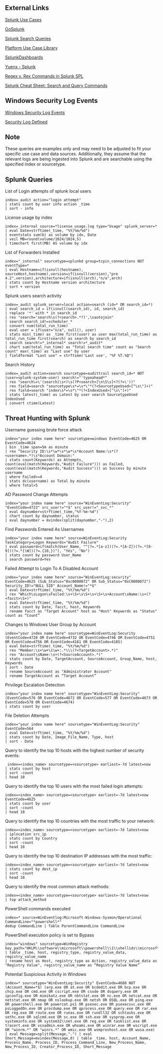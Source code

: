 ## External Links
[Splunk Use Cases](https://0xcybery.github.io/blog/Splunk+Use+Cases)

[GoSplunk](https://gosplunk.com/)

[Splunk Search Queries](https://github.com/secnnet/Splunk-Search-Queries)

[Platform Use Case Library](https://lantern.splunk.com/Splunk_Platform/Use_Cases)

[SplunkDashboards](https://github.com/Truvis/SplunkDashboards)

[Yuenx - Splunk](https://www.yuenx.com/?s=splunk)

[Regex v. Rex Commands in Splunk SPL](https://www.tekstream.com/blog/regex-v-rex-commands-in-splunk-spl/)

[Splunk Cheat Sheet: Search and Query Commands](https://www.stationx.net/splunk-cheat-sheet/)

## Windows Security Log Events

[Windows Security Log Events](https://www.ultimatewindowssecurity.com/securitylog/encyclopedia/default.aspx)

[Security Log Defined](https://system32.eventsentry.com/)

## Note
These queries are examples only and may need to be adjusted to 
fit your specific use case and data sources. Additionally, they assume that the relevant logs are being ingested into Splunk and are searchable using the specified index or sourcetype.

## Splunk Queries
List of Login attempts of splunk local users
```
index=_audit action="login attempt"
| stats count by user info action _time
| sort - info
```
License usage by index
```
index=_internal source=*license_usage.log type="Usage" splunk_server=* 
| eval Date=strftime(_time, "%Y/%m/%d") 
| eventstats sum(b) as volume by idx, Date 
| veil MB=round(volume/1024/1024,5) 
| timechart first(MB) AS volume by idx
```
List of Forwarders Installed
```
index="_internal" sourcetype=splunkd group=tcpin_connections NOT eventType=* 
| eval Hostname=if(isnull(hostname), sourceHost,hostname),version=if(isnull(version),"pre 4.2",version),architecture=if(isnull(arch),"n/a",arch) 
| stats count by Hostname version architecture 
| sort + version
```
Splunk users search activity
```
index=_audit splunk_server=local action=search (id=* OR search_id=*) 
| eval search_id = if(isnull(search_id), id, search_id) 
| replace '*' with * in search_id 
| rex "search='search\s(?<search>.*?)',\sautojoin" 
| search search_id!=scheduler_* 
| convert num(total_run_time) 
| eval user = if(user="n/a", null(), user) 
| stats min(_time) as _time first(user) as user max(total_run_time) as total_run_time first(search) as search by search_id 
| search search!=*_internal* search!=*_audit* 
| chart sum(total_run_time) as "Total search time" count as "Search count" max(_time) as "Last use" by user 
| fieldformat "Last use" = strftime('Last use', "%F %T.%Q")
```
Search History
```
index=_audit action=search sourcetype=audittrail search_id=* NOT (user=splunk-system-user) search!="'typeahead*"
| rex "search\=\'(search|\s+)\s(?P<search>[\n\S\s]+?(?=\'))"
| rex field=search "sourcetype\s*=\s*\"*(?<SourcetypeUsed>[^\s\"]+)" 
| rex field=search "index\s*=\s*\"*(?<IndexUsed>[^\s\"]+)"
| stats latest(_time) as Latest by user search SourcetypeUsed IndexUsed
| convert ctime(Latest)
```
## Threat Hunting with Splunk
Username guessing brute force attack
```
index="your index name here" sourcetype=windows EventCode=4625 OR EventCode=4624 
| bin _time span=5m as minute 
| rex "Security ID:\s*\w*\s*\w*\s*Account Name:\s*(?<username>.*)\s*Account Domain:" 
| stats count(Keywords) as Attempts,
count(eval(match(Keywords,"Audit Failure"))) as Failed,
count(eval(match(Keywords,"Audit Success"))) as Success by minute username
| where Failed>=4
| stats dc(username) as Total by minute 
| where Total>5
```
AD Password Change Attempts
```
index="your index name here" source="WinEventLog:Security" "EventCode=4723" src_user!="*$" src_user!="_svc_*" 
| eval daynumber=strftime(_time,"%Y-%m-%d") 
| chart count by daynumber, status 
| eval daynumber = mvindex(split(daynumber,"-"),2)
```
Find Passwords Entered As Usernames
```
index="your index name here" source=WinEventLog:Security TaskCategory=Logon Keywords="Audit Failure" 
| eval password=if(match(User_Name, "^(?=.*[a-z])(?=.*[A-Z])(?=.*[0-9])(?=.*[\W])(?=.{10,})"), "Yes", "No") 
| stats count by password User_Name 
| search password=Yes
```
Failed Attempt to Login To A Disabled Account
```
index="your index name here" source="WinEventLog:security" EventCode=4625 (Sub_Status="0xc0000072" OR Sub_Status="0xC0000072") Security_ID!="NULL SID" Account_Name!="*$" 
| eval Date=strftime(_time, "%Y/%m/%d")
| rex "Which\sLogon\sFailed:\s+\S+\s\S+\s+\S+\s+Account\sName:\s+(?<facct>\S+)" 
| eval Date=strftime(_time, "%Y/%m/%d") 
| stats count by Date, facct, host, Keywords 
| rename facct as "Target Account" host as "Host" Keywords as "Status" count as “Count”
```
Changes to Windows User Group by Account
```
index="your index name here" sourcetype=WinEventLog:Security (EventCode=4728 OR EventCode=4732 OR EventCode=4746 OR EventCode=4751 OR EventCode=4756 OR EventCode=4161 OR EventCode=4185) 
| eval Date=strftime(_time, "%Y/%m/%d") 
| rex "Member:\s+\w+\s\w+:.*\\\(?<TargetAccount>.*)" 
| rex "Account\sName:\s+(?<SourceAccount>.*)" 
| stats count by Date, TargetAccount, SourceAccount, Group_Name, host, Keywords 
| sort - Date 
| rename SourceAccount as "Administrator Account" 
| rename TargetAccount as “Target Account”
```
Privilege Escalation Detection
```
index="your index name here" sourcetype="WinEventLog:Security" (EventCode=576 OR EventCode=4672 OR EventCode=577 OR EventCode=4673 OR EventCode=578 OR EventCode=4674) 
| stats count by user
```
File Deletion Attempts
```
index="your index name here" sourcetype="WinEventLog:Security" EventCode=564 
| eval Date=strftime(_time, "%Y/%m/%d") 
| stats count by Date, Image_File_Name, Type, host 
| sort - Date
```
Query to identify the top 10 hosts with the highest number of security events:
```
 index=<index_name> sourcetype=<sourcetype> earliest=-7d latest=now
| stats count by host
| sort -count
| head 10
```
Query to identify the top 10 users with the most failed login attempts:
```
index=<index_name> sourcetype=<sourcetype> earliest=-7d latest=now EventCode=4625
| stats count by user
| sort -count
| head 10
```
Query to identify the top 10 countries with the most traffic to your network:
```
index=<index_name> sourcetype=<sourcetype> earliest=-7d latest=now
| iplocation src_ip
| stats count by Country
| sort -count
| head 10
```
Query to identify the top 10 destination IP addresses with the most traffic:
```
index=<index_name> sourcetype=<sourcetype> earliest=-7d latest=now
| stats count by dest_ip
| sort -count
| head 10
```
Query to identify the most common attack methods:
```
index=<index_name> sourcetype=<sourcetype> earliest=-7d latest=now
| top attack_method
```
PowerShell commands executed
```
index=* source=WinEventlog:Microsoft-Windows-Sysmon/Operational CommandLine="*powershell*"
dedup CommandLine | Table ParentCommandLine CommandLine
```
PowerShell execution policy is set to Bypass
```
index="windows" sourcetype=WinRegistry key_path="HKLM\\software\\microsoft\\powershell\\1\\shellids\\microsoft.powershell\\executionpolicy"
| table _time, host, registry_type, registry_value_data, registry_value_name
| rename host as Host, registry_type as Action, registry_value_data as "Registry Value", registry_value_name as “Registry Value Name” 
```
Potential Suspicious Activity in Windows
```
index=* sourcetype="WinEventLog:Security" EventCode=4688 NOT (Account_Name=*$) (arp.exe OR at.exe OR bcdedit.exe OR bcp.exe OR chcp.exe OR cmd.exe OR cscript.exe OR csvde OR dsquery.exe OR ipconfig.exe OR mimikatz.exe OR nbtstat.exe OR nc.exe OR netcat.exe OR netstat.exe OR nmap OR nslookup.exe OR netsh OR OSQL.exe OR ping.exe OR powershell.exe OR powercat.ps1 OR psexec.exe OR psexecsvc.exe OR psLoggedOn.exe OR procdump.exe OR qprocess.exe OR query.exe OR rar.exe OR reg.exe OR route.exe OR runas.exe OR rundll32 OR schtasks.exe OR sethc.exe OR sqlcmd.exe OR sc.exe OR ssh.exe OR sysprep.exe OR systeminfo.exe OR system32\\net.exe OR reg.exe OR tasklist.exe OR tracert.exe OR vssadmin.exe OR whoami.exe OR winrar.exe OR wscript.exe OR "winrm.*" OR "winrs.*" OR wmic.exe OR wsmprovhost.exe OR wusa.exe) | eval Message=split(Message,".") | eval Short_Message=mvindex(Message,0) | table _time, host, Account_Name, Process_Name, Process_ID, Process_Command_Line, New_Process_Name, New_Process_ID, Creator_Process_ID, Short_Message
```
